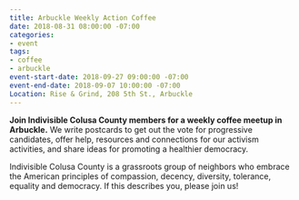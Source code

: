 ```yaml
---
title: Arbuckle Weekly Action Coffee
date: 2018-08-31 08:00:00 -07:00
categories:
- event
tags:
- coffee
- arbuckle
event-start-date: 2018-09-27 09:00:00 -07:00
event-end-date: 2018-09-07 10:00:00 -07:00
Location: Rise & Grind, 208 5th St., Arbuckle
---
```


**Join Indivisible Colusa County members for a weekly coffee meetup in Arbuckle.** We write postcards to get out the vote for progressive candidates, offer help, resources and connections for our activism activities, and share ideas for promoting a healthier democracy.

Indivisible Colusa County is a grassroots group of neighbors who embrace the American principles of compassion, decency, diversity, tolerance, equality and democracy. If this describes you, please join us!
